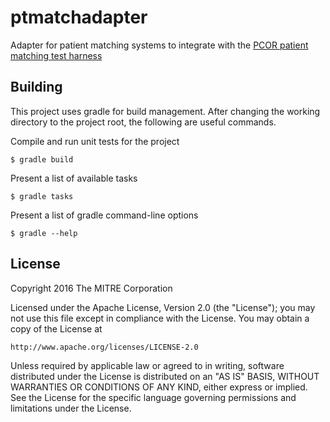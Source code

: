 # ptmatchadapter
Adapter for patient matching systems to integrate with the [PCOR patient matching test harness](http://mitre.github.io/test-harness-interface/)

## Building
This project uses gradle for build management.  After changing the working directory to the project root, the following are useful commands.

Compile and run unit tests for the project
```
$ gradle build
```

Present a list of available tasks
```
$ gradle tasks 
```

Present a list of gradle command-line options 
```
$ gradle --help 
```


## License

Copyright 2016 The MITRE Corporation

Licensed under the Apache License, Version 2.0 (the "License");
you may not use this file except in compliance with the License.
You may obtain a copy of the License at

    http://www.apache.org/licenses/LICENSE-2.0

Unless required by applicable law or agreed to in writing, software
distributed under the License is distributed on an "AS IS" BASIS,
WITHOUT WARRANTIES OR CONDITIONS OF ANY KIND, either express or implied.
See the License for the specific language governing permissions and
limitations under the License.
